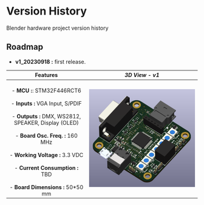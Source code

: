 # Version History

Blender hardware project version history

## Roadmap

- __v1_20230918 :__ first release.

| Features | *3D View - v1* |
|:--:|:--:| 
|<br align="left">- __MCU :__: STM32F446RCT6<br><br align="left">- __Inputs :__ VGA Input, S/PDIF<br><br align="left">- __Outputs :__ DMX, WS2812, SPEAKER, Display (OLED)<br><br align="left">- __Board Osc. Freq. :__ 160 MHz<br><br align="left">- __Working Voltage :__ 3.3 VDC <br><br align="left">- __Current Consumption :__  TBD<br><br align="left">- __Board Dimensions :__ 50*50 mm<br> | ![_3DView_v1_20230918](https://github.com/mend0z0/Blender/blob/main/Hardware/_Sub_HW_Blender/v1_20230918/Released%20Folder/v1.0%20-%2020230918/Media%20Content/Picture/_3DView_Blender_v1.0.png) |



